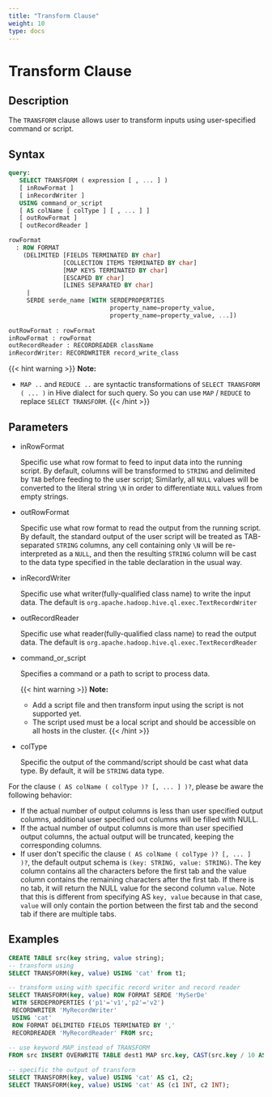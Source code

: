 ```yaml
---
title: "Transform Clause"
weight: 10
type: docs
---
```

<!--
Licensed to the Apache Software Foundation (ASF) under one
or more contributor license agreements.  See the NOTICE file
distributed with this work for additional information
regarding copyright ownership.  The ASF licenses this file
to you under the Apache License, Version 2.0 (the
"License"); you may not use this file except in compliance
with the License.  You may obtain a copy of the License at
  http://www.apache.org/licenses/LICENSE-2.0
Unless required by applicable law or agreed to in writing,
software distributed under the License is distributed on an
"AS IS" BASIS, WITHOUT WARRANTIES OR CONDITIONS OF ANY
KIND, either express or implied.  See the License for the
specific language governing permissions and limitations
under the License.
-->

# Transform Clause

## Description

The `TRANSFORM` clause allows user to transform inputs using user-specified command or script.

## Syntax

```sql
query:
   SELECT TRANSFORM ( expression [ , ... ] )
   [ inRowFormat ]
   [ inRecordWriter ]
   USING command_or_script
   [ AS colName [ colType ] [ , ... ] ]
   [ outRowFormat ]
   [ outRecordReader ]

rowFormat
  : ROW FORMAT
    (DELIMITED [FIELDS TERMINATED BY char]
               [COLLECTION ITEMS TERMINATED BY char]
               [MAP KEYS TERMINATED BY char]
               [ESCAPED BY char]
               [LINES SEPARATED BY char]
     |
     SERDE serde_name [WITH SERDEPROPERTIES
                            property_name=property_value,
                            property_name=property_value, ...])
 
outRowFormat : rowFormat
inRowFormat : rowFormat
outRecordReader : RECORDREADER className
inRecordWriter: RECORDWRITER record_write_class
```

{{< hint warning >}}
**Note:**

- `MAP ..` and `REDUCE ..` are syntactic transformations of `SELECT TRANSFORM ( ... )` in Hive dialect for such query.
  So you can use `MAP` / `REDUCE` to replace `SELECT TRANSFORM`.
  {{< /hint >}}

## Parameters

- inRowFormat

  Specific use what row format to feed to input data into the running script.
  By default, columns will be transformed to `STRING` and delimited by `TAB` before feeding to the user script;
  Similarly, all `NULL` values will be converted to the literal string `\N` in order to differentiate `NULL` values from empty strings.

- outRowFormat

  Specific use what row format to read the output from the running script.
  By default, the standard output of the user script will be treated as TAB-separated `STRING` columns,
  any cell containing only `\N` will be re-interpreted as a `NULL`,
  and then the resulting `STRING` column will be cast to the data type specified in the table declaration in the usual way.

- inRecordWriter

  Specific use what writer(fully-qualified class name) to write the input data. The default is `org.apache.hadoop.hive.ql.exec.TextRecordWriter`

- outRecordReader

  Specific use what reader(fully-qualified class name) to read the output data. The default is `org.apache.hadoop.hive.ql.exec.TextRecordReader`

- command_or_script

  Specifies a command or a path to script to process data.

  {{< hint warning >}}
  **Note:**

  - Add a script file and then transform input using the script is not supported yet.
  - The script used must be a local script and should be accessible on all hosts in the cluster.
  {{< /hint >}}

- colType

  Specific the output of the command/script should be cast what data type. By default, it will be `STRING` data type.


For the clause `( AS colName ( colType )? [, ... ] )?`, please be aware the following behavior:
- If the actual number of output columns is less than user specified output columns, additional user specified out columns will be filled with NULL.
- If the actual number of output columns is more than user specified output columns, the actual output will be truncated, keeping the corresponding columns.
- If user don't specific the clause `( AS colName ( colType )? [, ... ] )?`, the default output schema is `(key: STRING, value: STRING)`.
  The key column contains all the characters before the first tab and the value column contains the remaining characters after the first tab.
  If there is no tab, it will return the NULL value for the second column `value`.
  Note that this is different from specifying AS `key, value` because in that case, `value` will only contain the portion between the first tab and the second tab if there are multiple tabs.


## Examples

```sql
CREATE TABLE src(key string, value string);
-- transform using
SELECT TRANSFORM(key, value) USING 'cat' from t1;

-- transform using with specific record writer and record reader
SELECT TRANSFORM(key, value) ROW FORMAT SERDE 'MySerDe'
 WITH SERDEPROPERTIES ('p1'='v1','p2'='v2')
 RECORDWRITER 'MyRecordWriter'
 USING 'cat'
 ROW FORMAT DELIMITED FIELDS TERMINATED BY ','
 RECORDREADER 'MyRecordReader' FROM src;
 
-- use keyword MAP instead of TRANSFORM
FROM src INSERT OVERWRITE TABLE dest1 MAP src.key, CAST(src.key / 10 AS INT) USING 'cat' AS (c1, c2);

-- specific the output of transform
SELECT TRANSFORM(key, value) USING 'cat' AS c1, c2;
SELECT TRANSFORM(key, value) USING 'cat' AS (c1 INT, c2 INT);
```
